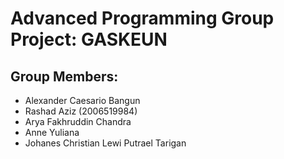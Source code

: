 # Advanced Programming Group Project: GASKEUN

## Group Members:
  - Alexander Caesario Bangun
  - Rashad Aziz (2006519984)
  - Arya Fakhruddin Chandra
  - Anne Yuliana
  - Johanes Christian Lewi Putrael Tarigan
